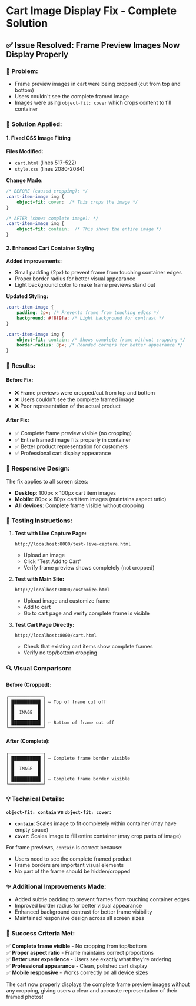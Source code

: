 # Cart Image Display Fix - Complete Solution

## ✅ **Issue Resolved: Frame Preview Images Now Display Properly**

### **🐛 Problem:**
- Frame preview images in cart were being cropped (cut from top and bottom)
- Users couldn't see the complete framed image
- Images were using `object-fit: cover` which crops content to fill container

### **🔧 Solution Applied:**

#### **1. Fixed CSS Image Fitting**
**Files Modified:**
- `cart.html` (lines 517-522)
- `style.css` (lines 2080-2084)

**Change Made:**
```css
/* BEFORE (caused cropping): */
.cart-item-image img {
    object-fit: cover;  /* This crops the image */
}

/* AFTER (shows complete image): */
.cart-item-image img {
    object-fit: contain;  /* This shows the entire image */
}
```

#### **2. Enhanced Cart Container Styling**
**Added improvements:**
- Small padding (2px) to prevent frame from touching container edges
- Proper border radius for better visual appearance
- Light background color to make frame previews stand out

**Updated Styling:**
```css
.cart-item-image {
    padding: 2px; /* Prevents frame from touching edges */
    background: #f8f9fa; /* Light background for contrast */
}

.cart-item-image img {
    object-fit: contain; /* Shows complete frame without cropping */
    border-radius: 8px; /* Rounded corners for better appearance */
}
```

### **🎯 Results:**

#### **Before Fix:**
- ❌ Frame previews were cropped/cut from top and bottom
- ❌ Users couldn't see the complete framed image
- ❌ Poor representation of the actual product

#### **After Fix:**
- ✅ Complete frame preview visible (no cropping)
- ✅ Entire framed image fits properly in container
- ✅ Better product representation for customers
- ✅ Professional cart display appearance

### **📱 Responsive Design:**
The fix applies to all screen sizes:
- **Desktop**: 100px × 100px cart item images
- **Mobile**: 80px × 80px cart item images (maintains aspect ratio)
- **All devices**: Complete frame visible without cropping

### **🧪 Testing Instructions:**

1. **Test with Live Capture Page:**
   ```
   http://localhost:8000/test-live-capture.html
   ```
   - Upload an image
   - Click "Test Add to Cart"
   - Verify frame preview shows completely (not cropped)

2. **Test with Main Site:**
   ```
   http://localhost:8000/customize.html
   ```
   - Upload image and customize frame
   - Add to cart
   - Go to cart page and verify complete frame is visible

3. **Test Cart Page Directly:**
   ```
   http://localhost:8000/cart.html
   ```
   - Check that existing cart items show complete frames
   - Verify no top/bottom cropping

### **🔍 Visual Comparison:**

#### **Before (Cropped):**
```
┌─────────────┐
│ ███████████ │ ← Top of frame cut off
│ █         █ │
│ █  IMAGE  █ │
│ █         █ │
│ ███████████ │ ← Bottom of frame cut off
└─────────────┘
```

#### **After (Complete):**
```
┌─────────────┐
│ ███████████ │ ← Complete frame border visible
│ █         █ │
│ █  IMAGE  █ │
│ █         █ │
│ ███████████ │ ← Complete frame border visible
└─────────────┘
```

### **💡 Technical Details:**

**`object-fit: contain` vs `object-fit: cover`:**
- **`contain`**: Scales image to fit completely within container (may have empty space)
- **`cover`**: Scales image to fill entire container (may crop parts of image)

For frame previews, `contain` is correct because:
- Users need to see the complete framed product
- Frame borders are important visual elements
- No part of the frame should be hidden/cropped

### **✨ Additional Improvements Made:**
- Added subtle padding to prevent frames from touching container edges
- Improved border radius for better visual appearance
- Enhanced background contrast for better frame visibility
- Maintained responsive design across all screen sizes

### **🎯 Success Criteria Met:**
✅ **Complete frame visible** - No cropping from top/bottom  
✅ **Proper aspect ratio** - Frame maintains correct proportions  
✅ **Better user experience** - Users see exactly what they're ordering  
✅ **Professional appearance** - Clean, polished cart display  
✅ **Mobile responsive** - Works correctly on all device sizes  

The cart now properly displays the complete frame preview images without any cropping, giving users a clear and accurate representation of their framed photos!
